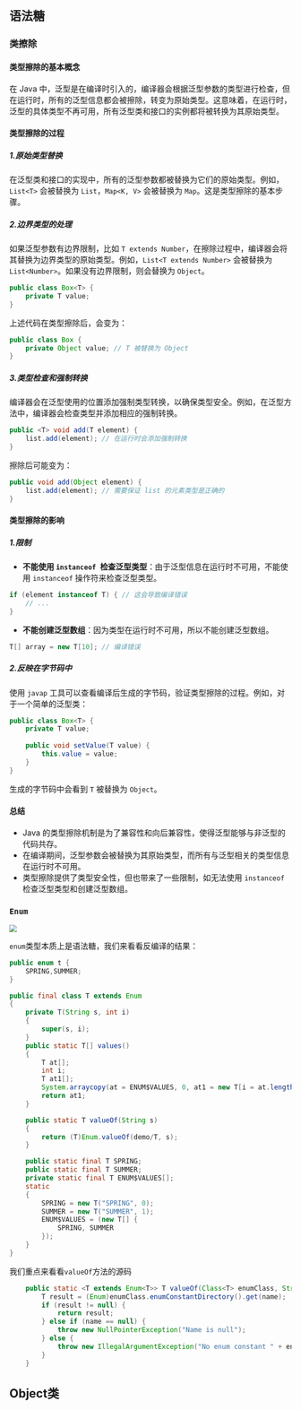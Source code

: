 ## 语法糖

### 类擦除

#### 类型擦除的基本概念

在 Java 中，泛型是在编译时引入的，编译器会根据泛型参数的类型进行检查，但在运行时，所有的泛型信息都会被擦除，转变为原始类型。这意味着，在运行时，泛型的具体类型不再可用，所有泛型类和接口的实例都将被转换为其原始类型。

#### 类型擦除的过程

##### 1.原始类型替换

在泛型类和接口的实现中，所有的泛型参数都被替换为它们的原始类型。例如，`List<T>` 会被替换为 `List`，`Map<K, V>` 会被替换为 `Map`。这是类型擦除的基本步骤。

##### 2.边界类型的处理

如果泛型参数有边界限制，比如 `T extends Number`，在擦除过程中，编译器会将其替换为边界类型的原始类型。例如，`List<T extends Number>` 会被替换为 `List<Number>`。如果没有边界限制，则会替换为 `Object`。

```java
public class Box<T> {
    private T value;
}
```

上述代码在类型擦除后，会变为：

```java
public class Box {
    private Object value; // T 被替换为 Object
}
```

##### 3.类型检查和强制转换

编译器会在泛型使用的位置添加强制类型转换，以确保类型安全。例如，在泛型方法中，编译器会检查类型并添加相应的强制转换。

```java
public <T> void add(T element) {
    list.add(element); // 在运行时会添加强制转换
}
```

擦除后可能变为：

```java
public void add(Object element) {
    list.add(element); // 需要保证 list 的元素类型是正确的
}
```

#### 类型擦除的影响

##### 1.限制

- **不能使用 `instanceof `检查泛型类型**：由于泛型信息在运行时不可用，不能使用 `instanceof` 操作符来检查泛型类型。

```java
if (element instanceof T) { // 这会导致编译错误
    // ...
}
```

- **不能创建泛型数组**：因为类型在运行时不可用，所以不能创建泛型数组。

```java
T[] array = new T[10]; // 编译错误
```

##### 2.反映在字节码中

使用 `javap` 工具可以查看编译后生成的字节码，验证类型擦除的过程。例如，对于一个简单的泛型类：

```java
public class Box<T> {
    private T value;
    
    public void setValue(T value) {
        this.value = value;
    }
}
```

生成的字节码中会看到 `T` 被替换为 `Object`。

#### 总结

- Java 的类型擦除机制是为了兼容性和向后兼容性，使得泛型能够与非泛型的代码共存。
- 在编译期间，泛型参数会被替换为其原始类型，而所有与泛型相关的类型信息在运行时不可用。
- 类型擦除提供了类型安全性，但也带来了一些限制，如无法使用 `instanceof` 检查泛型类型和创建泛型数组。

### `Enum`

<img src="D:\测试开发\笔记\Java基础\pic\1.png" style="zoom: 80%;" />

`enum`类型本质上是语法糖，我们来看看反编译的结果：

```java
public enum t {
    SPRING,SUMMER;
}
```

```java
public final class T extends Enum
{
    private T(String s, int i)
    {
        super(s, i);
    }
    public static T[] values()
    {
        T at[];
        int i;
        T at1[];
        System.arraycopy(at = ENUM$VALUES, 0, at1 = new T[i = at.length], 0, i);
        return at1;
    }

    public static T valueOf(String s)
    {
        return (T)Enum.valueOf(demo/T, s);
    }

    public static final T SPRING;
    public static final T SUMMER;
    private static final T ENUM$VALUES[];
    static
    {
        SPRING = new T("SPRING", 0);
        SUMMER = new T("SUMMER", 1);
        ENUM$VALUES = (new T[] {
            SPRING, SUMMER
        });
    }
}
```

我们重点来看看`valueOf`方法的源码

```java
    public static <T extends Enum<T>> T valueOf(Class<T> enumClass, String name) {
        T result = (Enum)enumClass.enumConstantDirectory().get(name);
        if (result != null) {
            return result;
        } else if (name == null) {
            throw new NullPointerException("Name is null");
        } else {
            throw new IllegalArgumentException("No enum constant " + enumClass.getCanonicalName() + "." + name);
        }
    }
```

## Object类